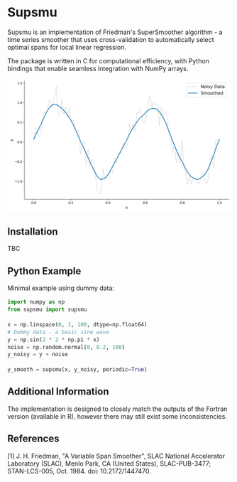 # Supsmu

Supsmu is an implementation of Friedman's SuperSmoother algorithm - a time series smoother that uses
cross-validation to automatically select optimal spans for local linear regression.

The package is written in C for computational efficiency, with Python bindings that enable seamless
integration with NumPy arrays.

![A comparison of noisy data and its smoothed version using Supsmu](assets/smoothing_comparison.png "Smoothing Comparison")

## Installation

TBC

## Python Example
Minimal example using dummy data:

```Python
import numpy as np
from supsmu import supsmu

x = np.linspace(0, 1, 100, dtype=np.float64)
# Dummy data - a basic sine wave
y = np.sin(2 * 2 * np.pi * x)
noise = np.random.normal(0, 0.2, 100)
y_noisy = y + noise

y_smooth = supsmu(x, y_noisy, periodic=True)
```

## Additional Information
The implementation is designed to closely match the outputs of the Fortran version (available in R),
however there may still exist some inconsistencies.


## References
[1] J. H. Friedman, "A Variable Span Smoother", SLAC National Accelerator Laboratory (SLAC),
Menlo Park, CA (United States), SLAC-PUB-3477; STAN-LCS-005, Oct. 1984. doi: 10.2172/1447470.

